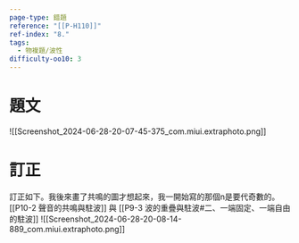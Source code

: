 ```yaml
---
page-type: 錯題
reference: "[[P-H110]]"
ref-index: "8."
tags:
  - 物複題/波性
difficulty-oo10: 3
---
```

# 題文
![[Screenshot_2024-06-28-20-07-45-375_com.miui.extraphoto.png]]
# 訂正
訂正如下。我後來畫了共鳴的圖才想起來，我一開始寫的那個n是要代奇數的。
[[P10-2 聲音的共鳴與駐波]] 與 [[P9-3 波的重疊與駐波#二、一端固定、一端自由的駐波]]
![[Screenshot_2024-06-28-20-08-14-889_com.miui.extraphoto.png]]
